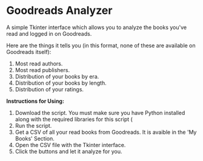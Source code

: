 # Goodreads Analyzer

A simple Tkinter interface which allows you to analyze the books you've read and logged in on Goodreads.

Here are the things it tells you (in this format, none of these are available on Goodreads itself):

1. Most read authors.
2. Most read publishers.
3. Distribution of your books by era.
4. Distribution of your books by length.
5. Distribution of your ratings.


**Instructions for Using:**

1. Download the script. You must make sure you have Python installed along with the required libraries for this script (
2. Run the script.
3. Get a CSV of all your read books from Goodreads. It is avaible in the 'My Books' Section.
4. Open the CSV file with the Tkinter interface.
5. Click the buttons and let it analyze for you.

